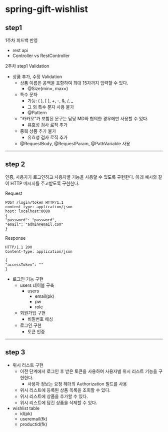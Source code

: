 # spring-gift-wishlist

## step1

1주차 피드백 반영

- rest api
- Controller vs RestController

2주차 step1 Validation

- 상품 추가, 수정 Validation
    - 상품 이름은 공백을 포함하여 최대 15자까지 입력할 수 있다.
        - @Size(min=, max=)
    - 특수 문자
        - 가능: ( ), [ ], +, -, &, /, _
        - 그 외 특수 문자 사용 불가
        - @Pattern
    - "카카오"가 포함된 문구는 담당 MD와 협의한 경우에만 사용할 수 있다.
        - 유효성 검사 로직 추가
    - 중복 상품 추가 불가
        - 유효성 검사 로직 추가
    - @RequestBody, @RequestParam, @PathVariable 사용

---

## step 2

인증, 사용자가 로그인하고 사용자별 기능을 사용할 수 있도록 구현한다.
아래 예시와 같이 HTTP 메시지를 주고받도록 구현한다.

Request

    POST /login/token HTTP/1.1
    content-type: application/json
    host: localhost:8080
    {
    "password": "password",
    "email": "admin@email.com"
    }

Response

    HTTP/1.1 200
    Content-Type: application/json
    
    {
    "accessToken": ""
    }

- 로그인 기능 구현
    - users 테이블 구축
        - users
            - email(pk)
            - pw
            - role
    - 회원가입 구현
        - 비밀번호 해싱
    - 로그인 구현
        - 토큰 인증

---

## step 3

- 위시 리스트 구현
    - 이전 단계에서 로그인 후 받은 토큰을 사용하여 사용자별 위시 리스트 기능을 구현한다.
      - 사용자 정보는 요청 헤더의 Authorization 필드를 사용
    - 위시 리스트에 등록된 상품 목록을 조회할 수 있다.
    - 위시 리스트에 상품을 추가할 수 있다.
    - 위시 리스트에 담긴 상품을 삭제할 수 있다.
- wishlist table
  - id(pk)
  - useremail(fk)
  - productid(fk)